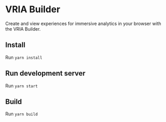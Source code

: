 # VRIA Builder

Create and view experiences for immersive analytics in your browser with the VRIA Builder.

## Install

Run `yarn install`

## Run development server

Run `yarn start`

## Build

Run `yarn build`
